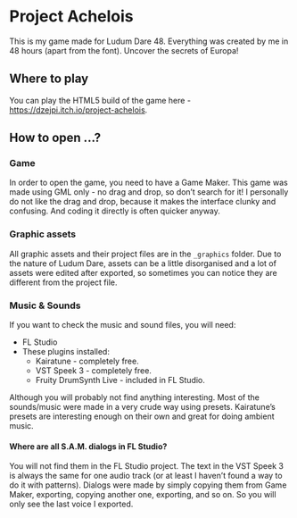 # Project Achelois

This is my game made for Ludum Dare 48. Everything was created by me in 48 hours (apart from the font). Uncover the secrets of Europa!

## Where to play

You can play the HTML5 build of the game here - https://dzejpi.itch.io/project-achelois.

## How to open ...?
### Game
In order to open the game, you need to have a Game Maker. This game was made using GML only - no drag and drop, so don’t search for it! I personally do not like the drag and drop, because it makes the interface clunky and confusing. And coding it directly is often quicker anyway.

### Graphic assets
All graphic assets and their project files are in the `_graphics` folder. Due to the nature of Ludum Dare, assets can be a little disorganised and a lot of assets were edited after exported, so sometimes you can notice they are different from the project file.

### Music & Sounds
If you want to check the music and sound files, you will need:

* FL Studio
* These plugins installed:
  * Kairatune - completely free.
  * VST Speek 3 - completely free.
  * Fruity DrumSynth Live - included in FL Studio.

Although you will probably not find anything interesting. Most of the sounds/music were made in a very crude way using presets. Kairatune’s presets are interesting enough on their own and great for doing ambient music.

#### Where are all S.A.M. dialogs in FL Studio?
You will not find them in the FL Studio project. The text in the VST Speek 3 is always the same for one audio track (or at least I haven’t found a way to do it with patterns). Dialogs were made by simply copying them from Game Maker, exporting, copying another one, exporting, and so on. So you will only see the last voice I exported.

